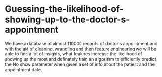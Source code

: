 # Guessing-the-likelihood-of-showing-up-to-the-doctor-s-appointment
We have a database of almost 110000 records of doctor's appointment and with the aid of cleaning, wrangling and then feature engineering we will be able to find a lot of insights, what features increase the likelihood of showing up the most and definately train an algorithm to efficiently predict the No show parameter when given a set of info about the patient and the appointment date.
